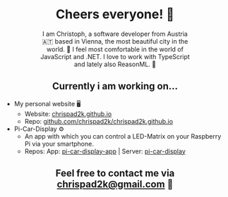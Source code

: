<h1 align="center">Cheers everyone! 👋</h1>

<p align="center" style="max-width: 70%; margin: 0 auto; margin-bottom: 15px;">
I am Christoph, a software developer from Austria 🇦🇹 based in Vienna, the most beautiful city in the world. 🌆 I feel most comfortable in the world of JavaScript and .NET. I love to work with TypeScript and lately also ReasonML. 🥑
</p>

<h2 align="center" style="clear: both;">Currently i am working on...</h2>

<ul>
  <li>
    My personal website 🖥
    <ul>
      <li>
        Website: <a href="https://chrispad2k.github.io">chrispad2k.github.io</a>
      </li>
      <li>
        Repo: <a href="https://github.com/chrispad2k/chrispad2k.github.io">github.com/chrispad2k/chrispad2k.github.io</a>
      </li>
    </ul>
  </li>
  <li>
    Pi-Car-Display ⚙️
    <ul>
      <li>
        An app with which you can control a LED-Matrix on your Raspberry Pi via your smartphone.
      </li>
      <li>
        Repos:
        App: <a href="https://github.com/chrispad2k/pi-car-display-app">pi-car-display-app</a> | Server: <a href="https://github.com/chrispad2k/pi-car-display">pi-car-display</a>
      </li>
    </ul>
  </li>
</ul>

<h2 align="center"> Feel free to contact me via <a href="mailto:chrispad2k@gmail.com">chrispad2k@gmail.com</a> 📯</h2>
